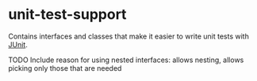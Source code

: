 # unit-test-support

Contains interfaces and classes that make it easier to write unit tests with [JUnit](https://junit.org/).

TODO
Include reason for using nested interfaces: allows nesting, allows picking only those that are needed
